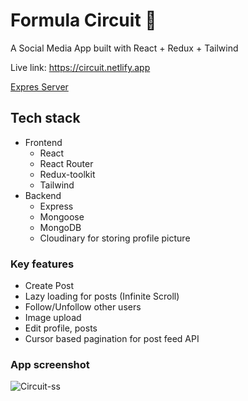 # Formula Circuit 🏁
A Social Media App built with React + Redux + Tailwind      

Live link: https://circuit.netlify.app      

[Expres Server](https://replit.com/@kushanksriraj/formula-circuit-backend)

## Tech stack
- Frontend
  + React
  + React Router
  + Redux-toolkit
  + Tailwind
- Backend
  + Express
  + Mongoose
  + MongoDB
  + Cloudinary for storing profile picture

### Key features
- Create Post
- Lazy loading for posts (Infinite Scroll)
- Follow/Unfollow other users
- Image upload 
- Edit profile, posts
- Cursor based pagination for post feed API

### App screenshot

![Circuit-ss](https://user-images.githubusercontent.com/64832695/122275892-d5928b80-cf01-11eb-8152-c9ba90bedf61.png)
